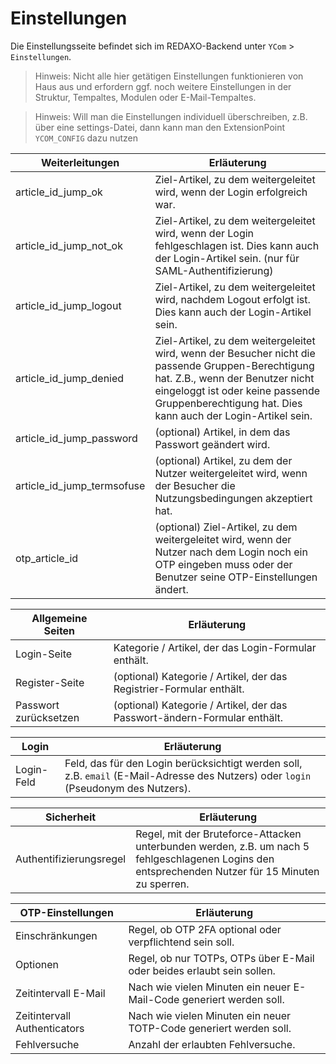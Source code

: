 # Einstellungen

Die Einstellungsseite befindet sich im REDAXO-Backend unter `YCom` > `Einstellungen`.

> Hinweis: Nicht alle hier getätigen Einstellungen funktionieren von Haus aus und erfordern ggf. noch weitere Einstellungen in der Struktur, Tempaltes, Modulen oder E-Mail-Tempaltes.

> Hinweis: Will man die Einstellungen individuell überschreiben, z.B. über eine settings-Datei, dann kann man den ExtensionPoint `YCOM_CONFIG` dazu nutzen

| Weiterleitungen            | Erläuterung                                                                                                                                                                                                                               |
|----------------------------|-------------------------------------------------------------------------------------------------------------------------------------------------------------------------------------------------------------------------------------------|
| article_id_jump_ok         | Ziel-Artikel, zu dem weitergeleitet wird, wenn der Login erfolgreich war.                                                                                                                                                                 |
| article_id_jump_not_ok     | Ziel-Artikel, zu dem weitergeleitet wird, wenn der Login fehlgeschlagen ist. Dies kann auch der Login-Artikel sein. (nur für SAML-Authentifizierung)                                                                                      |
| article_id_jump_logout     | Ziel-Artikel, zu dem weitergeleitet wird, nachdem Logout erfolgt ist. Dies kann auch der Login-Artikel sein.                                                                                                                              |
| article_id_jump_denied     | Ziel-Artikel, zu dem weitergeleitet wird, wenn der Besucher nicht die passende Gruppen-Berechtigung hat. Z.B., wenn der Benutzer nicht eingeloggt ist oder keine passende Gruppenberechtigung hat. Dies kann auch der Login-Artikel sein. |
| article_id_jump_password   | (optional) Artikel, in dem das Passwort geändert wird.                                                                                                                                                                                    |
| article_id_jump_termsofuse | (optional) Artikel, zu dem der Nutzer weitergeleitet wird, wenn der Besucher die Nutzungsbedingungen akzeptiert hat.                                                                                                                      |
| otp_article_id             | (optional) Ziel-Artikel, zu dem weitergeleitet wird, wenn der Nutzer nach dem Login noch ein OTP eingeben muss oder der Benutzer seine OTP-Einstellungen ändert.                                                                          |


| Allgemeine Seiten     | Erläuterung                                                               |
|-----------------------|---------------------------------------------------------------------------|
| Login-Seite           | Kategorie / Artikel, der das Login-Formular enthält.                      |
| Register-Seite        | (optional) Kategorie / Artikel, der das Registrier-Formular enthält.      |
| Passwort zurücksetzen | (optional) Kategorie / Artikel, der das Passwort-ändern-Formular enthält. |

| Login      | Erläuterung                                                                                                                         |
|------------|-------------------------------------------------------------------------------------------------------------------------------------|
| Login-Feld | Feld, das für den Login berücksichtigt werden soll, z.B. `email` (E-Mail-Adresse des Nutzers) oder `login` (Pseudonym des Nutzers). |

| Sicherheit              | Erläuterung                                                                                                                                        |
|-------------------------|----------------------------------------------------------------------------------------------------------------------------------------------------|
| Authentifizierungsregel | Regel, mit der Bruteforce-Attacken unterbunden werden, z.B. um nach 5 fehlgeschlagenen Logins den entsprechenden Nutzer für 15 Minuten zu sperren. |

| OTP-Einstellungen            | Erläuterung                                                            |
|------------------------------|------------------------------------------------------------------------|
| Einschränkungen              | Regel, ob OTP 2FA optional oder verpflichtend sein soll.               |
| Optionen                     | Regel, ob nur TOTPs, OTPs über E-Mail oder beides erlaubt sein sollen. |
| Zeitintervall E-Mail         | Nach wie vielen Minuten ein neuer E-Mail-Code generiert werden soll.   |
| Zeitintervall Authenticators | Nach wie vielen Minuten ein neuer TOTP-Code generiert werden soll.     |
| Fehlversuche                 | Anzahl der erlaubten Fehlversuche.                                     |
